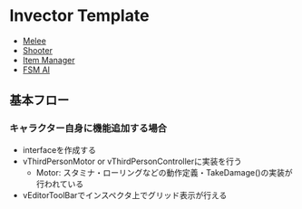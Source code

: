 # Invector Template

- [Melee](invector/melee.md)
- [Shooter](invector/shooter.md)
- [Item Manager](invector/item-manager.md)
- [FSM AI](invector/ai.md)

## 基本フロー

### キャラクター自身に機能追加する場合

- interfaceを作成する
- vThirdPersonMotor or vThirdPersonControllerに実装を行う
  - Motor: スタミナ・ローリングなどの動作定義・TakeDamage()の実装が行われている
- vEditorToolBarでインスペクタ上でグリッド表示が行える
